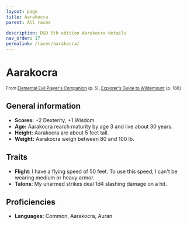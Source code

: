 ```yaml
---
layout: page
title: Aarakocra
parent: All races

description: D&D 5th edition Aarakocra details
nav_order: 17
permalink: /races/aarakocra/
---
```


# Aarakocra

<small>From <a target="_blank" href="https://dnd.wizards.com/products/tabletop-games/rpg-products/player%E2%80%99s-companion">Elemental Evil Player's Companion</a> (p. 5), <a target="_blank" href="https://dnd.wizards.com/products/wildemount">Explorer's Guide to Wildemount</a> (p. 166)</small>


## General information

- **Scores:** +2 Dexterity, +1 Wisdom
- **Age:** Aarakocra rearch maturity by age 3 and live about 30 years.
- **Height:** Aarakocra are about 5 feet tall.
- **Weight:** Aarakocra weigh between 80 and 100 lb.

## Traits

- **Flight**: I have a flying speed of 50 feet. To use this speed, I can't be wearing medium or heavy armor.
- **Talons**: My unarmed strikes deal 1d4 slashing damage on a hit.

## Proficiencies

- **Languages:** Common, Aarakocra, Auran